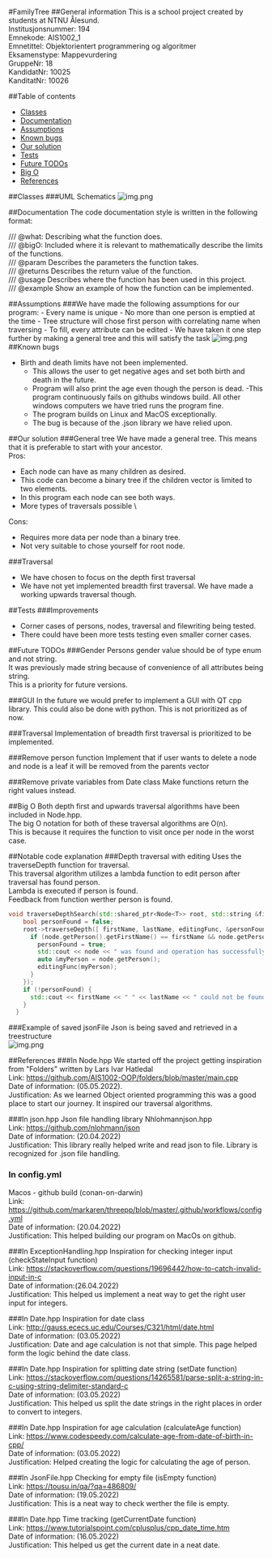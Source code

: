 #FamilyTree
##General information
This is a school project created by students at NTNU Ålesund. \
Institusjonsnummer: 194 \
Emnekode: AIS1002_1 \
Emnetittel: Objektorientert programmering og algoritmer \
Eksamenstype: Mappevurdering \
GruppeNr: 18 \
KandidatNr: 10025 \
KanditatNr: 10026

##Table of contents
- [Classes](#classes)
- [Documentation](#documentation)
- [Assumptions](#assumptions)
- [Known bugs](#known-bugs)
- [Our solution](#our-solution)
- [Tests](#tests)
- [Future TODOs](#future-todos)
- [Big O](#big-o)
- [References](#references)

##Classes
###UML Schematics
![img.png](Images/UMLSchematics.png)

##Documentation
The code documentation style is written in the following format:

/// @what:      Describing what the function does. \
/// @bigO:      Included where it is relevant to mathematically describe the limits of the functions. \
/// @param      Describes the parameters the function takes.\
/// @returns    Describes the return value of the function.\
/// @usage      Describes where the function has been used in this project.\
/// @example    Show an example of how the function can be implemented.

##Assumptions
###We have made the following assumptions for our program:
    - Every name is unique
    - No more than one person is emptied at the time
        - Tree structure will chose first person with correlating name when traversing
        - To fill, every attribute can be edited
    - We have taken it one step further by making a general tree and this will satisfy the task
![img.png](Images/WindowsBuildError.png)
##Known bugs 
- Birth and death limits have not been implemented.
  - This allows the user to get negative ages and set both birth and death in the future.
  - Program will also print the age even though the person is dead.
-This program continuously fails on githubs windows build. All other windows computers we have tried runs the program fine.
  - The program builds on Linux and MacOS exceptionally.
  - The bug is because of the .json library we have relied upon.


##Our solution
###General tree
We have made a general tree. This means that it is preferable to start with your ancestor. \
Pros:
- Each node can have as many children as desired. 
- This code can become a binary tree if the children vector is limited to two elements.
- In this program each node can see both ways.
- More types of traversals possible \

Cons:
- Requires more data per node than a binary tree.
- Not very suitable to chose yourself for root node.

###Traversal
- We have chosen to focus on the depth first traversal
- We have not yet implemented breadth first traversal. We have made a working upwards traversal though.

##Tests
###Improvements
- Corner cases of persons, nodes, traversal and filewriting being tested.
- There could have been more tests testing even smaller corner cases.

##Future TODOs
###Gender
Persons gender value should be of type enum and not string. \
It was previously made string because of convenience of all attributes being string. \
This is a priority for future versions.

###GUI
In the future we would prefer to implement a GUI with QT cpp library.
This could also be done with python. 
This is not prioritized as of now.

###Traversal
Implementation of breadth first traversal is prioritized to be implemented.

###Remove person function
Implement that if user wants to delete a node and node is a leaf it will be removed from the parents vector

###Remove private variables from Date class
Make functions return the right values instead.

##Big O
Both depth first and upwards traversal algorithms have been included in Node.hpp. \
The big O notation for both of these traversal algorithms are O(n). \
This is because it requires the function to visit once per node in the worst case.

##Notable code explanation
###Depth traversal with editing
Uses the traverseDepth function for traversal. \
This traversal algorithm utilizes a lambda function to edit person after traversal has found person. \
Lambda is executed if person is found. \
Feedback from function werther person is found.
```cpp
void traverseDepthSearch(std::shared_ptr<Node<T>> root, std::string &firstName, std::string &lastName, std::function<void(T &)> editingFunc) {
    bool personFound = false;
    root->traverseDepth([ firstName, lastName, editingFunc, &personFound ](Node<T> &node) {
      if (node.getPerson().getFirstName() == firstName && node.getPerson().getLastName() == lastName) {
        personFound = true;
        std::cout << node << " was found and operation has successfully been executed." << std::endl << std::endl;
        auto &myPerson = node.getPerson();
        editingFunc(myPerson);
      }
    });
    if (!personFound) {
      std::cout << firstName << " " << lastName << " could not be found in tree." << std::endl;
    }
  }
```

###Example of saved jsonFile
Json is being saved and retrieved in a treestructure \
![img.png](Images/jsonExample.png)



##References
###In Node.hpp
We started off the project getting inspiration from "Folders" written by Lars Ivar Hatledal \
Link: https://github.com/AIS1002-OOP/folders/blob/master/main.cpp \
Date of information: (05.05.2022).\
Justification: As we learned Object oriented programming this was a good place to start our journey.
It inspired our traversal algorithms.

###In json.hpp
Json file handling library Nhlohmannjson.hpp \
Link: https://github.com/nlohmann/json \
Date of information: (20.04.2022) \
Justification: This library really helped write and read json to file. Library is recognized for .json file handling.

### In config.yml
Macos - github build (conan-on-darwin) \
Link: https://github.com/markaren/threepp/blob/master/.github/workflows/config.yml \
Date of information: (20.04.2022) \
Justification: This helped building our program on MacOs on github.

###In ExceptionHandling.hpp
Inspiration for checking integer input (checkStateInput function) \
Link: https://stackoverflow.com/questions/19696442/how-to-catch-invalid-input-in-c \
Date of information:(26.04.2022) \
Justification: This helped us implement a neat way to get the right user input for integers.

###In Date.hpp
Inspiration for date class \
Link: http://gauss.ececs.uc.edu/Courses/C321/html/date.html \
Date of information: (03.05.2022) \
Justification: Date and age calculation is not that simple. This page helped form the logic behind the date class.

###In Date.hpp
Inspiration for splitting date string (setDate function) \
Link: https://stackoverflow.com/questions/14265581/parse-split-a-string-in-c-using-string-delimiter-standard-c \
Date of information: (03.05.2022) \
Justification: This helped us split the date strings in the right places in order to convert to integers.

###In Date.hpp
Inspiration for age calculation (calculateAge function) \
Link: https://www.codespeedy.com/calculate-age-from-date-of-birth-in-cpp/ \
Date of information: (03.05.2022) \
Justification: Helped creating the logic for calculating the age of person. 

###In JsonFile.hpp
Checking for empty file (isEmpty function) \
Link: https://tousu.in/qa/?qa=486809/ \
Date of information: (19.05.2022) \
Justification: This is a neat way to check werther the file is empty.

###In Date.hpp
Time tracking (getCurrentDate function) \
Link: https://www.tutorialspoint.com/cplusplus/cpp_date_time.htm \
Date of information: (16.05.2022) \
Justification: This helped us get the current date in a neat date.
